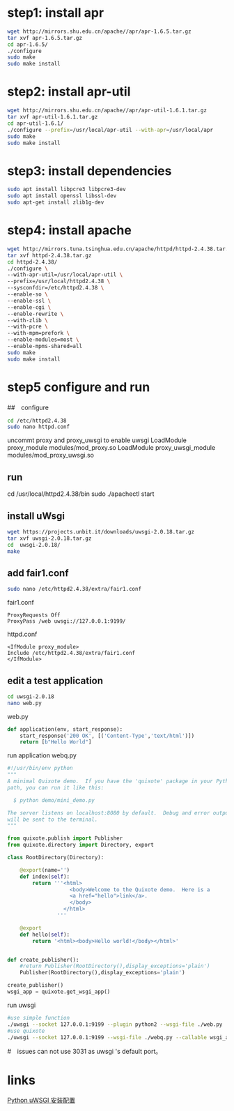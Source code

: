 # step1: install apr
```bash
wget http://mirrors.shu.edu.cn/apache//apr/apr-1.6.5.tar.gz
tar xvf apr-1.6.5.tar.gz
cd apr-1.6.5/
./configure 
sudo make
sudo make install
```
#  step2: install apr-util
```bash
wget http://mirrors.shu.edu.cn/apache//apr/apr-util-1.6.1.tar.gz
tar xvf apr-util-1.6.1.tar.gz 
cd apr-util-1.6.1/
./configure --prefix=/usr/local/apr-util --with-apr=/usr/local/apr
sudo make
sudo make install
```
# step3: install dependencies
```bash
sudo apt install libpcre3 libpcre3-dev
sudo apt install openssl libssl-dev
sudo apt-get install zlib1g-dev
```
# step4: install apache
 ```bash
 wget http://mirrors.tuna.tsinghua.edu.cn/apache/httpd/httpd-2.4.38.tar.gz
 tar xvf httpd-2.4.38.tar.gz 
 cd httpd-2.4.38/
./configure \
--with-apr-util=/usr/local/apr-util \
--prefix=/usr/local/httpd2.4.38 \
--sysconfdir=/etc/httpd2.4.38 \
--enable-so \
--enable-ssl \
--enable-cgi \
--enable-rewrite \
--with-zlib \
--with-pcre \
--with-mpm=prefork \
--enable-modules=most \
--enable-mpms-shared=all 
sudo make
sudo make install
```
# step5 configure and run

##　configure

```bash
cd /etc/httpd2.4.38
sudo nano httpd.conf 
```
uncommt proxy and proxy_uwsgi to enable uwsgi 
LoadModule proxy_module modules/mod_proxy.so
LoadModule proxy_uwsgi_module modules/mod_proxy_uwsgi.so

## run
cd /usr/local/httpd2.4.38/bin
sudo ./apachectl start

## install uWsgi
```bash 
wget https://projects.unbit.it/downloads/uwsgi-2.0.18.tar.gz
tar xvf uwsgi-2.0.18.tar.gz 
cd  uwsgi-2.0.18/
make
```

## add fair1.conf

```bash
sudo nano /etc/httpd2.4.38/extra/fair1.conf
```

fair1.conf

```
ProxyRequests Off
ProxyPass /web uwsgi://127.0.0.1:9199/
```

httpd.conf

```
<IfModule proxy_module>
Include /etc/httpd2.4.38/extra/fair1.conf
</IfModule>
```

## edit a test application
```bash
cd uwsgi-2.0.18
nano web.py
```

web.py
```python
def application(env, start_response):
    start_response('200 OK', [('Content-Type','text/html')])
    return [b"Hello World"]
```

run application
webq.py 
``` python
#!/usr/bin/env python
"""
A minimal Quixote demo.  If you have the 'quixote' package in your Python
path, you can run it like this:

  $ python demo/mini_demo.py

The server listens on localhost:8080 by default.  Debug and error output
will be sent to the terminal.
"""

from quixote.publish import Publisher
from quixote.directory import Directory, export

class RootDirectory(Directory):

    @export(name='')
    def index(self):
        return '''<html>
                    <body>Welcome to the Quixote demo.  Here is a
                    <a href="hello">link</a>.
                    </body>
                  </html>
                '''

    @export
    def hello(self):
        return '<html><body>Hello world!</body></html>'


def create_publisher():
    #return Publisher(RootDirectory(),display_exceptions='plain')
    Publisher(RootDirectory(),display_exceptions='plain')

create_publisher()
wsgi_app = quixote.get_wsgi_app()
```
run uwsgi
```bash
#use simple function
./uwsgi --socket 127.0.0.1:9199 --plugin python2 --wsgi-file ./web.py
#use quixote
./uwsgi --socket 127.0.0.1:9199 --wsgi-file ./webq.py --callable wsgi_app --master --processes 4
```

#　issues
can not use 3031 as uwsgi 's default port。

# links
[Python uWSGI 安装配置](https://m.runoob.com/python3/python-uwsgi.html)
